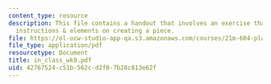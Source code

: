 ```yaml
---
content_type: resource
description: This file contains a handout that involves an exercise that entails the
  instructions & elements on creating a piece.
file: https://ol-ocw-studio-app-qa.s3.amazonaws.com/courses/21m-604-playwriting-i-spring-2005/42767524c51b562cd2f07b28c813e62f_in_class_wk9.pdf
file_type: application/pdf
resourcetype: Document
title: in_class_wk9.pdf
uid: 42767524-c51b-562c-d2f0-7b28c813e62f
---
```

